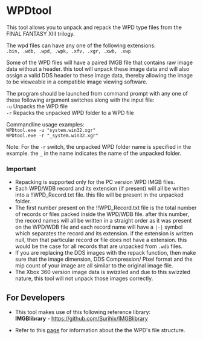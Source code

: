 # WPDtool
This tool allows you to unpack and repack the WPD type files from the FINAL FANTASY XIII trilogy. 

The wpd files can have any one of the following extensions:
<br>``.bin, .wdb, .wpd, .wpk, .xfv, .xgr, .xwb, .xwp``

Some of the WPD files will have a paired IMGB file that contains raw image data without a header. this tool will unpack these image data and will also assign a valid DDS header to these image data, thereby allowing the image to be vieweable in a compatible image viewing software.

The program should be launched from command prompt with any one of these following argument switches along with the input file:
<br>``-u`` Unpacks the WPD file
<br>``-r`` Repacks the unpacked WPD folder to a WPD file

Commandline usage examples:
<br>``WPDtool.exe -u "system.win32.xgr" ``
<br>``WPDtool.exe -r "_system.win32.xgr" ``

Note: For the ``-r`` switch, the unpacked WPD folder name is specified in the example. the ``_`` in the name indicates the name of the unpacked folder.

### Important
- Repacking is supported only for the PC version WPD IMGB files.
- Each WPD/WDB record and its extension (if present) will all be written into a !!WPD_Record.txt file. this file will be present in the unpacked folder.
- The first number present on the !!WPD_Record.txt file is the total number of records or files packed inside the WPD/WDB file. after this number, the record names will all be written in a straight order as it was present on the WPD/WDB file and each record name will have a `` |-| `` symbol which separates the record and its extension. if the extension is written null, then that particular record or file does not have a extension. this would be the case for all records that are unpacked from ``.wdb`` files.
- If you are replacing the DDS images with the repack function, then make sure that the image dimension, DDS Compression/ Pixel format and the mip count of your image are all similar to the original image file.
- The Xbox 360 version image data is swizzled and due to this swizzled nature, this tool will not unpack those images correctly.

## For Developers
- This tool makes use of this following reference library:
<br>**IMGBlibrary** - https://github.com/Surihix/IMGBlibrary

- Refer to this [page](https://github.com/LR-Research-Team/Datalog/wiki/WPD-Pack-files) for information about the the WPD's file structure.
